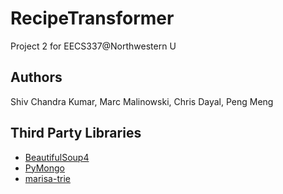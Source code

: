 RecipeTransformer
========================

Project 2 for EECS337@Northwestern U

Authors
------------------------
Shiv Chandra Kumar, Marc Malinowski, Chris Dayal, Peng Meng

Third Party Libraries
------------------------
- [BeautifulSoup4](http://www.crummy.com/software/BeautifulSoup/)
- [PyMongo](http://www.mongodb.org)
- [marisa-trie](https://github.com/kmike/marisa-trie)
